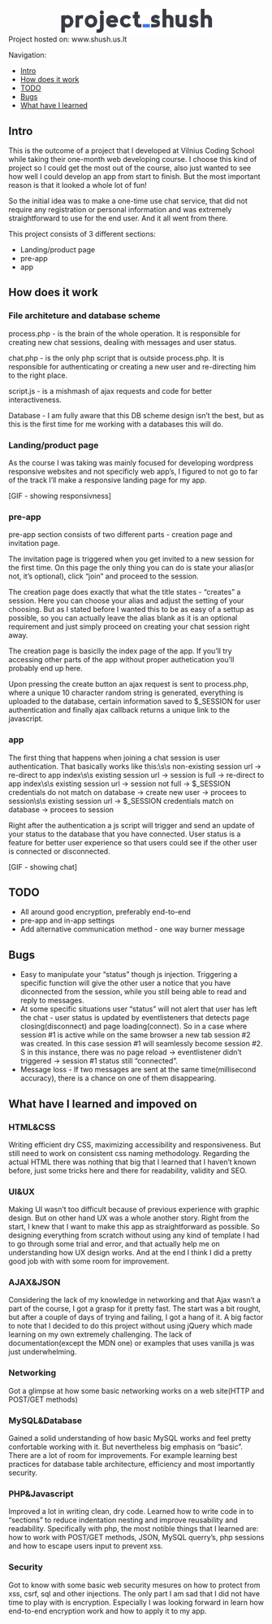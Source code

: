 <div align="center"><img width="300" src="assets/images/logo_500x500_color-dark.png"/></div>
Project hosted on:
www.shush.us.lt  

Navigation:
  - [Intro](#Intro)
  - [How does it work](#Work)
  - [TODO](#TODO)
  - [Bugs](#Bugs)
  - [What have I learned](#Learned)

## <a name="Intro"></a>Intro

This is the outcome of a project that I developed at Vilnius Coding School while taking their one-month web developing course. I choose this kind of project so I could get the most out of the course, also just wanted to see how well I could develop an app from start to finish. But the most important reason is that it looked a whole lot of fun!

So the initial idea was to make a one-time use chat service, that did not require any registration or personal information and was extremely straightforward to use for the end user. And it all went from there.

This project consists of 3 different sections:
- Landing/product page
- pre-app
- app

## <a name="Work"></a>How does it work

### File architeture and database scheme

process.php - is the brain of the whole operation. It is responsible for creating new chat sessions, dealing with messages and user status.

chat.php - is the only php script that is outside process.php. It is responsible for authenticating or creating a new user and re-directing him to the right place.

script.js - is a mishmash of ajax requests and code for better interactiveness.

Database - I am fully aware that this DB scheme design isn’t the best, but as this is the first time for me working with a databases this will do.

### Landing/product page

As the course I was taking was mainly focused for developing wordpress responsive websites and not specificly web app’s, I figured to not go to far of the track I’ll make a responsive landing page for my app.

[GIF - showing responsivness]

### pre-app

pre-app section consists of two different parts - creation page and invitation page.

The invitation page is triggered when you get invited to a new session for the first time. On this page the only thing you can do is state your alias(or not, it’s optional), click “join” and proceed to the session.

The creation page does exactly that what the title states - “creates” a session. Here you can choose your alias and adjust the setting of your choosing. But as I stated before I wanted this to be as easy of a settup as possible, so you can actually leave the alias blank as it is an optional requirement and just simply proceed on creating your chat session right away.

The creation page is basiclly the index page of the app. If you’ll try accessing other parts of the app without proper authetication you’ll probably end up here.

Upon pressing the create button an ajax request is sent to process.php, where a unique 10 character random string is generated, everything is uploaded to the database, certain information saved to $_SESSION for user authentication and finally ajax callback returns a unique link to the javascript.

### app

The first thing that happens when joining a chat session is user authentication. That basically works like this:\s\s
non-existing session url -> re-direct to app index\s\s
existing session url -> session is full -> re-direct to app index\s\s
existing session url -> session not full -> $_SESSION credentials do not match on database -> create new user -> procees to session\s\s
existing session url -> $_SESSION credentials match on database -> procees to session

Right after the authentication a js script will trigger and send an update of your status to the database that you have connected. User status is a feature for better user experience so that users could see if the other user is connected or disconnected.

[GIF - showing chat]

## <a name="TODO"></a>TODO

  - All around good encryption, preferably end-to-end
  - pre-app and in-app settings
  - Add alternative communication method - one way burner message

## <a name="Bugs"></a>Bugs

  - Easy to manipulate your “status” though js injection. Triggering a specific function will give the other user a notice that you have diconnected from the session, while you still being able to read and reply to messages.
  - At some specific situations user “status” will not alert that user has left the chat - user status is updated by eventlisteners that detects page closing(disconnect) and page loading(connect). So in a case where session #1 is active while on the same browser a new tab session #2 was created. In this case session #1 will seamlessly become session #2. S in this instance, there was no page reload -> eventlistener didn’t triggered -> session #1 status still “connected”.
  - Message loss - If two messages are sent at the same time(millisecond accuracy), there is a chance on one of them disappearing.
  
## <a name="Learned"></a>What have I learned and impoved on

### HTML&CSS
Writing efficient dry CSS, maximizing accessibility and responsiveness. But still need to work on consistent css naming methodology. Regarding the actual HTML there was nothing that big that I learned that I haven’t known before, just some tricks here and there for readability, validity and SEO.

### UI&UX
Making UI wasn’t too difficult because of previous experience with graphic design. But on other hand UX was a whole another story. Right from the start, I knew that I want to make this app as straightforward as possible. So designing everything from scratch without using any kind of template I had to go through some trial and error, and that actually help me on understanding how UX design works. And at the end I think I did a pretty good job with with some room for improvement.

### AJAX&JSON
Considering the lack of my knowledge in networking and that Ajax wasn’t a part of the course, I got a grasp for it pretty fast. The start was a bit rought, but after a couple of days of trying and failing, I got a hang of it. A big factor to note that I decided to do this project without using jQuery which made learning on my own extremely challenging. The lack of documentation(except the MDN one) or examples that uses vanilla js was just underwhelming.

### Networking
Got a glimpse at how some basic networking works on a web site(HTTP and POST/GET methods)

### MySQL&Database
Gained a solid understanding of how basic MySQL works and feel pretty confortable working with it. But nevertheless big emphasis on “basic”. There are a lot of room for improvements. For example learning best practices for database table architecture, efficiency and most importantly security.

### PHP&Javascript
Improved a lot in writing clean, dry code. Learned how to write code in to “sections” to reduce indentation nesting and improve reusability and readability. Specifically with php, the most notible things that I learned are: how to work with POST/GET methods, JSON, MySQL querry’s, php sessions and how to escape users input to prevent xss.

### Security
Got to know with some basic web security mesures on how to protect from xss, csrf, sql and other injections. The only part I am sad that I did not have time to play with is encryption. Especially I was looking forward in learn how end-to-end encryption work and how to apply it to my app.
